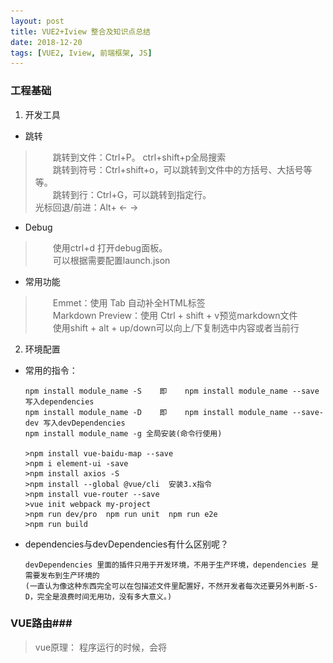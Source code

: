 ```yaml
---
layout: post
title: VUE2+Iview 整合及知识点总结
date: 2018-12-20
tags: [VUE2, Iview, 前端框架, JS]
---
```

### 工程基础 ###
1. 开发工具

+ 跳转

>　　跳转到文件：Ctrl+P。 ctrl+shift+p全局搜索  
　　跳转到符号：Ctrl+shift+o，可以跳转到文件中的方括号、大括号等等。  
　　跳转到行：Ctrl+G，可以跳转到指定行。  
	光标回退/前进：Alt+ ← → 
+ Debug
>　　使用ctrl+d 打开debug面板。  
　　可以根据需要配置launch.json  
+ 常用功能
>　　Emmet：使用 Tab 自动补全HTML标签  
　　Markdown Preview：使用 Ctrl + shift + v预览markdown文件  
　　使用shift + alt + up/down可以向上/下复制选中内容或者当前行  

2. 环境配置  
+   常用的指令：

        npm install module_name -S    即    npm install module_name --save    写入dependencies
        npm install module_name -D    即    npm install module_name --save-dev 写入devDependencies
        npm install module_name -g 全局安装(命令行使用)
        
        >npm install vue-baidu-map --save
        >npm i element-ui -save
        >npm install axios -S
        >npm install --global @vue/cli  安装3.x指令
        >npm install vue-router --save
        >vue init webpack my-project
        >npm run dev/pro  npm run unit  npm run e2e
        >npm run build
    
+   dependencies与devDependencies有什么区别呢？

        devDependencies 里面的插件只用于开发环境，不用于生产环境，dependencies 是需要发布到生产环境的
        (一直认为像这种东西完全可以在包描述文件里配置好，不然开发者每次还要另外判断-S-D，完全是浪费时间无用功，没有多大意义。)


### VUE路由###
> vue原理：
  程序运行的时候，会将<template>标签里面的内容都注入到App.vue页中的router-view标签中，从而实现无刷新的路由跳转。
  store可以理解为一个容器，包含着应用中的state等，状态管理核心状态管理有5个核心，分别是state、getter、mutation、action以及module。
  store.commit('set_accountid',account_id)是用来触发一个mutation的方法。需要记住的是，定义的mutation必须是同步函数
  
+ router 路由器
+ route 路由
+ routes 路由数组（路由词典）
    >1.引入 vue.js vue-router.js  
    2.指定一个容器  
    3.创建业务所需要用到的组件类  
    4.配置路由词典  
    5.使用路由模块来实现页面跳转的方式  
     5.1直接修改地址栏;  
     5.2 this .$router.push(‘路由地址’);  
     5.3 `<router-link to = "路由地址"></router-link>`
     
+ 实例代码：

    ```
    Router --> vue-router
    
    Vue.use(Router);
    -------------------------------
    const router_ = new Router({
    routes
    })
    
    new Vue({
    router_
    })
    -------------------------------
    const routes= [
    {path: '',
     name: '',
     component: 
     children:[{
        path:'',
        name:'',
        component:''
        meta:{
         xxx:xxx	
        }
        }]
    }]
    ```
    
+ 跳转的两种方式：  
1）主要利用 <router-link to='/register'>来创建可跳转链接;  
2）还可以在方法里利用 this.$router.push('xxx') 来进行跳转


### VUE组件
1. 全局组件的使用


    import component from './component/list'
    Vue.use('全局组件')
    ListDetail.vue 
    export default ={
    prop ['price2','title2']
    }
    import listDetail from 'uri'
    <list-detail>
            v-for="(item,index) in items" :key="index"
            :price2="item.price"
            :title2="item.title"
    </list-detail>

    
2. 局部组件的使用

    
    <script>
    // 导入要用到的子组件
        import HomeHeader from '../components/HomeHeader'
        import ListDetail from '../components/List'
        export default {
            data () {
                return {
                    items: [
                        { price: "129.00", title: "红楼梦" },
                        { price: "256.00", title: "水浒传" },
                        { price: "399.00", title: "西游记" },
                    ]
                }
            },
            // 在components字段中，包含导入的子组件
            components: {
                HomeHeader,
                List
            }
        }
    </script/>
   
   
3. 组件间通信

  父与子通信(props down)；  
  子与父通信(this.$emit)；this.$parent得到父组件的实例 alert(this.$parent.msg);  
  子组件或者子组件元素通信 alert(this.$parent.msg);
  
4. store组件的使用

	//声明
	state:{}
	state的计算属性
	//获取
	getters:{}
	//改变
	mutations:{}
	//提交
	actions:{}
	this.$store.commit('updateLogin',value)
  
### VUE指令

__v-model__ 指令，<表单元素 v-model="变量"></表单元素>,它能轻松实现表单输入和应用状态之间的双向绑定。  
__v-on__ 事件绑定，v-on:eventName="handleEvent"给指定的元素 将handleEvent的方法绑定给指定eventName事件。v-on:click可以缩写为@click。  
__v-bind__ 可简写成冒号(:)，属性绑定,将表达式执行的结果绑定到当前元素。

    <any v-bind:myProp = "表达式" ></any>  
	<img v-bind:src = "'img/'+myImg" alt = "" >  
	<p :style = " {backgroundColor:myBGColor} "> 动态样式绑定 </p>  
	<h1 :class = "{myRed:false}" > 动态样式类的绑定 </h1>  
	:class=XXX和class=XXX的区别在于不带冒号的是静态的字符串绑定，带冒号的是动态的变量绑定。    
    
    
__v-for__

    <el-breadcrumb-item v-for="(item, index) in $route.meta.bcrumd" :key="index">{{item}}</el-breadcrumb-item> 
	 
__v-if__ 指令-选择指令

    <any v-if = "表达式" ></any> 
    <any v-else-if = "表达式" ></any>  
    <any v-else = "表达式" ></any> 
	 
__v-text__: 更新元素的 textContent

    <span v-text="msg"></span>
    <!-- 和下面的一样 -->
    <span>{{msg}}</span>

__v-html__: 更新元素的 innerHTML

    <div v-html="html"></div>

__v-show__： 根据表达式之真假值，切换元素的 display CSS 属性。
       当条件变化时该指令触发过渡效果。

    <h1 v-show="ok">Hello!</h1>


### VUE 的其他问题
1. page的生命周期


    <template>
    html
    </template>
    <script>
    js
    data(){
        return{
            
        }
    }
    created(){
    }
    updated(){
    }
    watched(){
    }
    </script>
    <style/>
    css
    <style/>

    
+ create 准备工作 （数据的初始化。。。）
+ mount 挂载前后针对元素进行操作
+ update 数据发生变化，
+ destroy 清理工作 (关闭定时器、集合清空..)
+ beforeCreate/created
+ beforeMount/mounted
+ beforeUpdate/updated
+ beforeDestroy/destroyed

![](/images/vue_lifecycle.png)

### 其他常见问题

1. computed 和 watch 和 created 都可以观察页面的数据变化。当处理页面的数据变化时，我们有时候很容易滥用watch。而通常更好的办法是使用computed属性，而不是命令式的watch回调。  
模板内（{{}}）是可以写一些简单的js表达式，很便利。但是如果在页面中使用大量或是复杂的表达式去处理数据，对页面的维护会有很大的影响。这个时候就需要用到computed 计算属性来处理复杂的逻辑运算。  
2. data,computed,method,watch 大概来说，data 应该只能是数据 - 不推荐观察拥有状态行为的对象。  
当一个组件被定义，data 必须声明为返回一个初始数据对象的函数，因为组件可能被用来创建多个实例。  
3. 关于computed，用于数据的计算，并可以直接返回结果值，由于返回的是值，因此可以直接使用该数据，而不是绑定函数，驱动computed执行的是数据是否变化这个条件，所以可以理解为，computed里面的函数监听了数据是否变化。（跟method里监听鼠标点击，巴拉巴拉的操作其实差不多，只是各司其职）。  
4. watch：JS中直接共享对象会造成引用传递，也就是说修改了msg后所有按钮的msg都会跟着修改，所以这里用function来每次返回一个对象实例。  
Vue 不允许动态添加根级响应式属性;    
5. Vue中localstorage和sessionstorage的使用规范  
[参考](http://jerryzou.com/posts/cookie-and-web-storage/){:target="_blank"}


本笔记部分参考[VUE官网](https://cn.vuejs.org/v2/guide/){:target="_blank"}